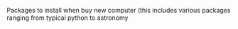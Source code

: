 Packages to install when buy new computer (this includes various packages ranging from typical python to astronomy

